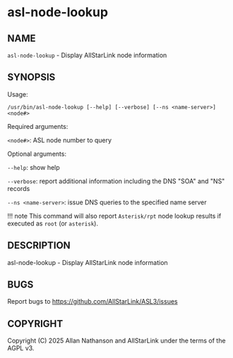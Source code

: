 # asl-node-lookup

## NAME
`asl-node-lookup` - Display AllStarLink node information

## SYNOPSIS
Usage: 

```
/usr/bin/asl-node-lookup [--help] [--verbose] [--ns <name-server>] <node#>
```

Required arguments:

`<node#>`: ASL node number to query

Optional arguments:

`--help`: show help

`--verbose`: report additional information including the DNS "SOA" and "NS" records

`--ns <name-server>`: issue DNS queries to the specified name server

!!! note
    This command will also report `Asterisk/rpt` node lookup results if executed as `root` (or `asterisk`).
    
## DESCRIPTION
asl-node-lookup - Display AllStarLink node information

## BUGS
Report bugs to https://github.com/AllStarLink/ASL3/issues

## COPYRIGHT
Copyright (C) 2025 Allan Nathanson and AllStarLink under the terms of the AGPL v3.
